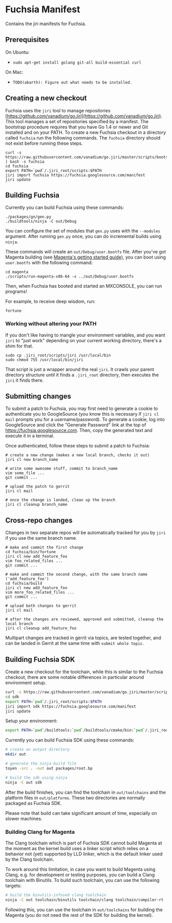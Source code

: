 # Fuchsia Manifest

Contains the jiri manifests for Fuchsia.

## Prerequisites

On Ubuntu:

 * `sudo apt-get install golang git-all build-essential curl`

On Mac:

 * `TODO(abarth): Figure out what needs to be installed.`

## Creating a new checkout

Fuchsia uses the `jiri` tool to manage repositories
[https://github.com/vanadium/go.jiri](https://github.com/vanadium/go.jiri).
This tool manages a set of repositories specified by a manifest.  The bootstrap
procedure requires that you have Go 1.4 or newer and Git installed and on your
PATH.  To create a new Fuchsia checkout in a directory called `fuchsia` run the
following commands. The `fuchsia` directory should not exist before running
these steps.

```
curl -s https://raw.githubusercontent.com/vanadium/go.jiri/master/scripts/bootstrap_jiri | bash -s fuchsia
cd fuchsia
export PATH=`pwd`/.jiri_root/scripts:$PATH
jiri import fuchsia https://fuchsia.googlesource.com/manifest
jiri update
```

## Building Fuchsia

Currently you can build Fuchsia using these commands:

```
./packages/gn/gen.py
./buildtools/ninja -C out/Debug
```

You can configure the set of modules that `gen.py` uses with the `--modules`
argument. After running `gen.py` once, you can do incremental builds using
`ninja`.

These commands will create an `out/Debug/user.bootfs` file.  After you've got
Magenta building (see [Magenta's getting started
guide](https://fuchsia.googlesource.com/magenta/+/HEAD/docs/getting_started.md)),
you can boot using `user.bootfs` with the following command:

```
cd magenta
./scripts/run-magenta-x86-64 -x ../out/Debug/user.bootfs

```

Then, when Fuchsia has booted and started an MXCONSOLE, you can run programs!

For example, to receive deep wisdom, run:

```
fortune
```

### Working without altering your PATH

If you don't like having to mangle your environment variables, and you want `jiri`
to "just work" depending on your current working directory, there's a shim for that.

```
sudo cp .jiri_root/scripts/jiri /usr/local/bin
sudo chmod 755 /usr/local/bin/jiri
```

That script is just a wrapper around the real `jiri`.  It crawls your parent directory
structure until it finds a `.jiri_root` directory, then executes the `jiri` it finds there.

## Submitting changes

To submit a patch to Fuchsia, you may first need to generate a cookie to
authenticate you to GoogleSource (you know this is necessary if ```jiri cl mail```
prompts you for a username/password).  To generate a cookie, log into
GoogleSource and click the "Generate Password" link at the top of
https://fuchsia.googlesource.com. Then, copy the generated text and execute it
in a terminal.

Once authenticated, follow these steps to submit a patch to Fuchsia:

```
# create a new change (makes a new local branch, checks it out)
jiri cl new branch_name

# write some awesome stuff, commit to branch_name
vim some_file ...
git commit ...

# upload the patch to gerrit
jiri cl mail

# once the change is landed, clean up the branch
jiri cl cleanup branch_name
```

## Cross-repo changes

Changes in two separate repos will be automatically tracked for you by `jiri`
if you use the same branch name.

```
# make and commit the first change
cd fuchsia/bin/fortune
jiri cl new add_feature_foo
vim foo_related_files ...
git commit ...

# make and commit the second change, with the same branch name ('add_feature_foo')
cd fuchsia/build
jiri cl new add_feature_foo
vim more_foo_related_files ...
git commit ...

# upload both changes to gerrit
jiri cl mail

# after the changes are reviewed, approved and submitted, cleanup the local branch
jiri cl cleanup add_feature_foo
```

Multipart changes are tracked in gerrit via topics, are tested together, and
can be landed in Gerrit at the same time with `submit whole topic`.

## Building Fuchsia SDK

Create a new checkout for the toolchain, while this is similar to the Fuchsia
checkout, there are some notable differences in particular around environment
setup.

```sh
curl -s https://raw.githubusercontent.com/vanadium/go.jiri/master/scripts/bootstrap_jiri | bash -s sdk
cd sdk
export PATH=`pwd`/.jiri_root/scripts:$PATH
jiri import sdk https://fuchsia.googlesource.com/manifest
jiri update
```

Setup your environment:

```sh
export PATH=`pwd`/buildtools:`pwd`/buildtools/cmake/bin:`pwd`/.jiri_root/bin:$PATH
```

Currently you can build Fuchsia SDK using these commands:

```sh
# create an output directory
mkdir out

# generate the ninja build file
toyen -src . -out out packages/root.bp

# build the sdk using ninja
ninja -C out sdk
```

After the build finishes, you can find the toolchain in `out/toolchains` and the
platform files in `out/platforms`. These two directories are normally packaged
as Fuchsia SDK.

Please note that build can take significant amount of time, especially on slower
machines.

### Building Clang for Magenta

The Clang toolchain which is part of Fuchsia SDK cannot build Magenta at the
moment as the kernel build uses a linker script which relies on a behavior not
(yet) supported by LLD linker, which is the default linker used by the Clang
toolchain.

To work around this limitation, in case you want to build Magenta using Clang,
e.g. for development or testing purposes, you can build a Clang toolchain with
Binutils. To build such toolchain, you can use the following targets:

```sh
# build the binutils-infused clang toolchain
ninja -C out toolchain/binutils toolchain/clang toolchain/compiler-rt
```

Following this, you can use the toolchain in `out/toolchains` for building the
Magenta (you do not need the rest of the SDK for building the kernel).
